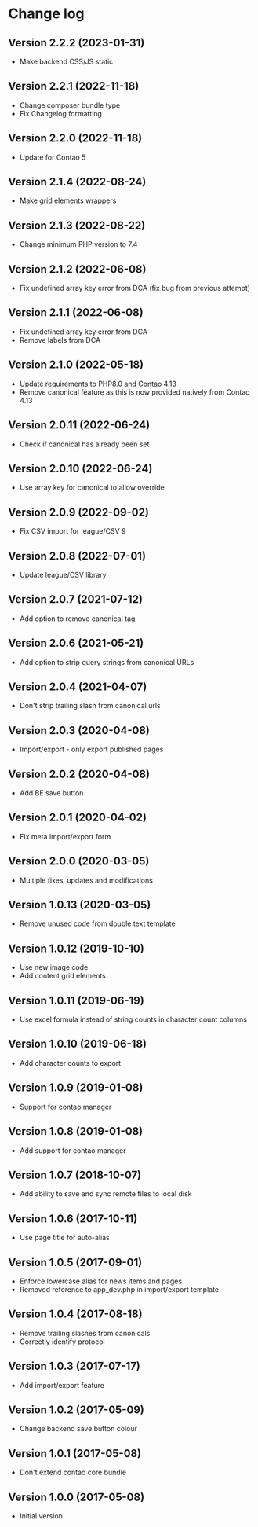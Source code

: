 # Change log

## Version 2.2.2 (2023-01-31)
- Make backend CSS/JS static

## Version 2.2.1 (2022-11-18)
- Change composer bundle type
- Fix Changelog formatting

## Version 2.2.0 (2022-11-18)
- Update for Contao 5

## Version 2.1.4 (2022-08-24)
- Make grid elements wrappers

## Version 2.1.3 (2022-08-22)
- Change minimum PHP version to 7.4

## Version 2.1.2 (2022-06-08)
- Fix undefined array key error from DCA (fix bug from previous attempt)

## Version 2.1.1 (2022-06-08)
- Fix undefined array key error from DCA
- Remove labels from DCA
 
## Version 2.1.0 (2022-05-18)
- Update requirements to PHP8.0 and Contao 4.13
- Remove canonical feature as this is now provided natively from Contao 4.13

## Version 2.0.11 (2022-06-24)
- Check if canonical has already been set

## Version 2.0.10 (2022-06-24)
- Use array key for canonical to allow override

## Version 2.0.9 (2022-09-02)
- Fix CSV import for league/CSV 9

## Version 2.0.8 (2022-07-01)
- Update league/CSV library

## Version 2.0.7 (2021-07-12)
- Add option to remove canonical tag

## Version 2.0.6 (2021-05-21)
- Add option to strip query strings from canonical URLs

## Version 2.0.4 (2021-04-07)
- Don't strip trailing slash from canonical urls

## Version 2.0.3 (2020-04-08)
- Import/export - only export published pages

## Version 2.0.2 (2020-04-08)
- Add BE save button

## Version 2.0.1 (2020-04-02)
- Fix meta import/export form

## Version 2.0.0 (2020-03-05)
- Multiple fixes, updates and modifications

## Version 1.0.13 (2020-03-05)
- Remove unused code from double text template

## Version 1.0.12 (2019-10-10)
- Use new image code
- Add content grid elements

## Version 1.0.11 (2019-06-19)
- Use excel formula instead of string counts in character count columns

## Version 1.0.10 (2019-06-18)
- Add character counts to export

## Version 1.0.9 (2019-01-08)
- Support for contao manager

## Version 1.0.8 (2019-01-08)
- Add support for contao manager

## Version 1.0.7 (2018-10-07)
- Add ability to save and sync remote files to local disk

## Version 1.0.6 (2017-10-11)
- Use page title for auto-alias

## Version 1.0.5 (2017-09-01)
- Enforce lowercase alias for news items and pages
- Removed reference to app_dev.php in import/export template

## Version 1.0.4 (2017-08-18)
- Remove trailing slashes from canonicals
- Correctly identify protocol

## Version 1.0.3 (2017-07-17)
- Add import/export feature

## Version 1.0.2 (2017-05-09)
- Change backend save button colour

## Version 1.0.1 (2017-05-08)
- Don't extend contao core bundle

## Version 1.0.0 (2017-05-08)
- Initial version
